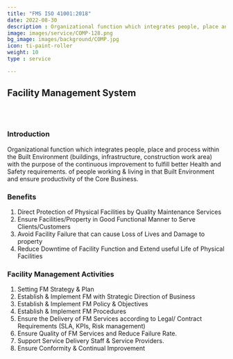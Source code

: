 ```yaml
---
title: "FMS ISO 41001:2018"
date: 2022-08-30
description : Organizational function which integrates people, place and process within the Built Environment (buildings, infrastructure, construction work area) with the purpose of the continuous improvement to fulfill better Health and Safety requirements. of people working & living in that Built Environment and ensure productivity of the Core Business.
image: images/service/COMP-128.png
bg_image: images/background/COMP.jpg
icon: ti-paint-roller
weight: 10
type : service

---
```


## Facility Management System
<pre>


</pre>

### Introduction
Organizational function which integrates people, place and process within the Built Environment (buildings, infrastructure, construction work area) with the purpose of the continuous improvement to fulfill better Health and Safety requirements. of people working & living in that Built Environment and ensure productivity of the Core Business.


### Benefits
1. Direct Protection of Physical Facilities by Quality Maintenance Services
2. Ensure Facilities/Property in Good Functional Manner to Serve Clients/Customers
3. Avoid Facility Failure that can cause Loss of Lives and Damage to property
4. Reduce Downtime of Facility Function and Extend useful Life of Physical Facilities

### Facility Management Activities 
1. Setting FM Strategy & Plan
2. Establish & Implement FM with Strategic Direction of Business
3. Establish & Implement FM Policy & Objectives
4. Establish & Implement FM Procedures
5. Ensure the Delivery of FM Services according to Legal/ Contract Requirements (SLA, KPIs, Risk management)
6. Ensure Quality of FM Services and Reduce Failure Rate.
7. Support Service Delivery Staff & Service Providers.
8. Ensure Conformity & Continual Improvement
